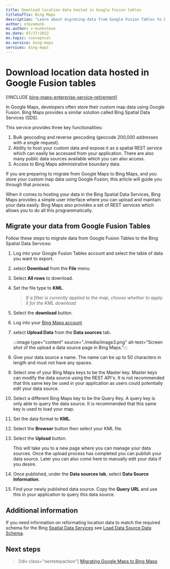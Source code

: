 ```yaml
---
title: Download location data hosted in Google Fusion tables
titleSuffix: Bing Maps
description: "Learn about migrating data from Google Fusion Tables to Bing Maps."
author: stevemunk
ms.author: v-munksteve
ms.date: 07/27/2022
ms.topic: conceptual
ms.service: bing-maps
services: bing-maps
---
```


# Download location data hosted in Google Fusion tables

[!INCLUDE [bing-maps-enterprise-service-retirement](../../includes/bing-maps-enterprise-service-retirement.md)]

In Google Maps, developers often store their custom map data using Google Fusion. Bing Maps provides a similar solution called Bing Spatial Data Services (SDS).

This service provides three key functionalities:

1. Bulk geocoding and reverse geocoding (geocode 200,000 addresses with a single request).
1. Ability to host your custom data and expose it as a spatial REST service which can
    easily be accessed from your application. There are also many public data
    sources available which you can also access.
1. Access to Bing Maps administrative boundary data.

If you are preparing to migrate from Google Maps to Bing Maps, and you store your custom map data using Google Fusion, this article will guide you through that process.

When it comes to hosting your data in the Bing Spatial Data Services, Bing Maps provides a simple user interface where you can upload
and maintain your data easily. Bing Maps also provides a set of REST services which allows you to do all this programmatically.

## Migrate your data from Google Fusion Tables

Follow these steps to migrate data from Google Fusion Tables to the Bing Spatial Data Services:

1. Log into your Google Fusion Tables account and select the table of data you want to export.

1. select **Download** from the **File** menu.

1. Select **All rows** to download.

1. Set the file type to **KML**.

   > *If a filter is currently applied to the map, choose whether to apply it for the KML download*

1. Select the **download** button.

1. Log into your [Bing Maps account](https://www.bingmapsportal.com)

1. select **Upload Data** from the **Data sources** tab.

    :::image type="content" source="./media/image3.png" alt-text="Screen shot of the upload a data source page in Bing Maps.":::

1. Give your data source a name. The name can be up to 50 characters in
    length and must not have any spaces.

1. Select one of your Bing Maps keys to be the Master key. Master keys can
    modify the data source using the REST API's. It is not recommended
    that this same key be used in your application as users could
    potentially edit your data source.

1. Select a different Bing Maps key to be the Query Key. A query key is
    only able to query the data source. It is recommended that this same
    key is used to load your map.

1. Set the data format to **KML**.

1. Select the **Browser** button then select your KML file.

1. Select the **Upload** button.

    This will take you to a new page where you can manage your data
    sources. Once the upload process has completed you can publish your
    data source. Later you can also come here to manually edit your data
    if you desire.

1. Once published, under the **Data sources tab**, select **Data Source
    Information**.

1. Find your newly published data source. Copy the **Query URL** and
    use this in your application to query this data source.

## Additional information

If you need information on reformating location data to match the required schema for the Bing [Spatial Data Services](../../spatial-data-services/index.md)
see [Load Data Source Data Schema](../../spatial-data-services/data-source-management-api/load-data-source-dataflow/load-data-source-data-schema-and-sample-input.md).

## Next steps

> [!div class="nextstepaction"]
> [Migrating Google Maps to Bing Maps](Google-Maps-to-Bing-Maps-Migration-Guide.md)
